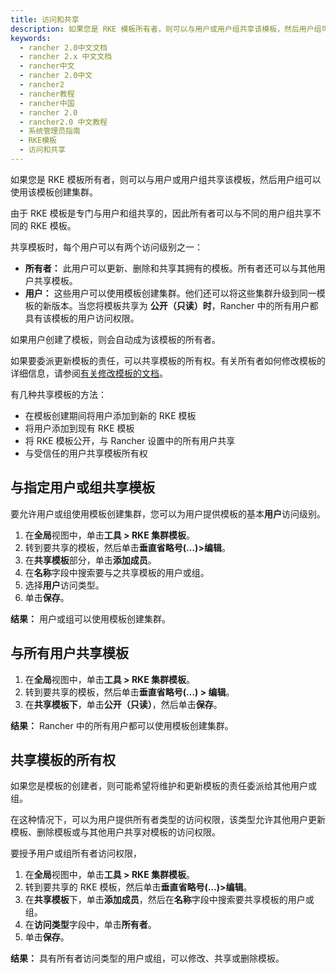 ```yaml
---
title: 访问和共享
description: 如果您是 RKE 模板所有者，则可以与用户或用户组共享该模板，然后用户组可以使用该模板创建集群。由于 RKE 模板是专门与用户和组共享的，因此所有者可以与不同的用户组共享不同的 RKE 模板。共享模板时，每个用户可以有两个访问级别之一：所有者： 此用户可以更新、删除和共享其拥有的模板。所有者还可以与其他用户共享模板；用户： 这些用户可以使用模板创建集群。他们还可以将这些集群升级到同一模板的新版本。当您将模板共享为 公开（只读）时，Rancher 中的所有用户都具有该模板的用户访问权限。
keywords:
  - rancher 2.0中文文档
  - rancher 2.x 中文文档
  - rancher中文
  - rancher 2.0中文
  - rancher2
  - rancher教程
  - rancher中国
  - rancher 2.0
  - rancher2.0 中文教程
  - 系统管理员指南
  - RKE模板
  - 访问和共享
---
```


如果您是 RKE 模板所有者，则可以与用户或用户组共享该模板，然后用户组可以使用该模板创建集群。

由于 RKE 模板是专门与用户和组共享的，因此所有者可以与不同的用户组共享不同的 RKE 模板。

共享模板时，每个用户可以有两个访问级别之一：

- **所有者：** 此用户可以更新、删除和共享其拥有的模板。所有者还可以与其他用户共享模板。
- **用户：** 这些用户可以使用模板创建集群。他们还可以将这些集群升级到同一模板的新版本。当您将模板共享为 **公开（只读）时**，Rancher 中的所有用户都具有该模板的用户访问权限。

如果用户创建了模板，则会自动成为该模板的所有者。

如果要委派更新模板的责任，可以共享模板的所有权。有关所有者如何修改模板的详细信息，请参阅[有关修改模板的文档](/docs/admin-settings/rke-templates/creating-and-revising/_index)。

有几种共享模板的方法：

- 在模板创建期间将用户添加到新的 RKE 模板
- 将用户添加到现有 RKE 模板
- 将 RKE 模板公开，与 Rancher 设置中的所有用户共享
- 与受信任的用户共享模板所有权

## 与指定用户或组共享模板

要允许用户或组使用模板创建集群，您可以为用户提供模板的基本**用户**访问级别。

1. 在**全局**视图中，单击**工具 > RKE 集群模板**。
1. 转到要共享的模板，然后单击**垂直省略号(…)>编辑**。
1. 在**共享模板**部分，单击**添加成员**。
1. 在**名称**字段中搜索要与之共享模板的用户或组。
1. 选择**用户**访问类型。
1. 单击**保存**。

**结果：** 用户或组可以使用模板创建集群。

## 与所有用户共享模板

1. 在**全局**视图中，单击**工具 > RKE 集群模板**。
1. 转到要共享的模板，然后单击**垂直省略号(…) > 编辑**。
1. 在**共享模板下**，单击**公开（只读）**，然后单击**保存**。

**结果：** Rancher 中的所有用户都可以使用模板创建集群。

## 共享模板的所有权

如果您是模板的创建者，则可能希望将维护和更新模板的责任委派给其他用户或组。

在这种情况下，可以为用户提供所有者类型的访问权限，该类型允许其他用户更新模板、删除模板或与其他用户共享对模板的访问权限。

要授予用户或组所有者访问权限，

1. 在**全局**视图中，单击**工具 > RKE 集群模板**。
1. 转到要共享的 RKE 模板，然后单击**垂直省略号(…)>编辑**。
1. 在**共享模板**下，单击**添加成员**，然后在**名称**字段中搜索要共享模板的用户或组。
1. 在**访问类型**字段中，单击**所有者**。
1. 单击**保存**。

**结果：** 具有所有者访问类型的用户或组，可以修改、共享或删除模板。
